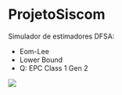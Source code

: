 # ProjetoSiscom

Simulador de estimadores DFSA:
- Eom-Lee
- Lower Bound
- Q: EPC Class 1 Gen 2

![](./assets/view/loading.gif)